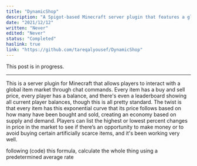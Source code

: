 ```yaml
---
title: "DynamicShop"
description: "A Spigot-based Minecraft server plugin that features a global item shop with fluctuating prices based on supply and demand"
date: "2021/12/12"
written: "Never"
edited: "Never"
status: "Completed"
haslink: true
link: "https://github.com/tareqalyousef/DynamicShop"
---
```

This post is in progress.
<hr>
This is a server plugin for Minecraft that allows players to interact with a global item market through chat commands. Every item has a buy and sell price, every player has a balance, and there's even a leaderboard showing all current player balances, though this is all pretty standard. The twist is that every item has this exponential curve that its price follows based on how many have been bought and sold, creating an economy based on supply and demand. Players can list the highest or lowest percent changes in price in the market to see if there’s an opportunity to make money or to avoid buying certain artificially scarce items, and it's been working very well.

following (code) this formula, calculate the whole thing using a predetermined average rate